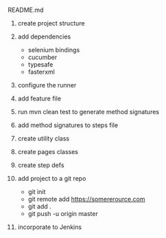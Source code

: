 README.md

1. create project structure 

2. add dependencies 
    * selenium bindings
    * cucumber 
    * typesafe
    * fasterxml

 3. configure the runner

 4. add feature file 

 5. run mvn clean test to generate method signatures 

 6. add method  signatures to steps file 

 7. create utility class 

 8. create pages classes 

 9. create step defs 

 10. add project to a git repo 

     * git init 
     * git remote add <https://somererource.com>
     * git add . 
     * git push -u origin master 

  11. incorporate to Jenkins

  


